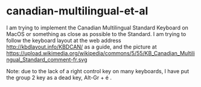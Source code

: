 # canadian-multilingual-et-al
I am trying to implement the Canadian Multilingual Standard Keyboard on MacOS or something as close as possible to the Standard.
I am trying to follow the keyboard layout at the web address http://kbdlayout.info/KBDCAN/ as a guide, and the picture at
https://upload.wikimedia.org/wikipedia/commons/5/55/KB_Canadian_Multilingual_Standard_comment-fr.svg

Note: due to the lack of a right control key on many keyboards, I have put the group 2 key as a dead key, Alt-Gr + é .

